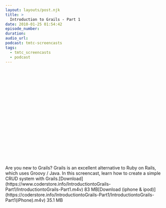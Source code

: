 ```yaml
---
layout: layouts/post.njk
title: >
  Introduction to Grails - Part 1
date: 2010-01-25 01:54:42
episode_number:
duration:
audio_url:
podcast: tmtc-screencasts
tags:
  - tmtc_screencasts
  - podcast
---
```


<object width="540" height="304"><param name="allowfullscreen" value="true">

<param name="allowscriptaccess" value="always">
<param name="movie" value="https://vimeo.com/moogaloop.swf?clip_id=8956337&amp;server=vimeo.com&amp;show_title=1&amp;show_byline=1&amp;show_portrait=0&amp;color=&amp;fullscreen=1">
<embed src="https://vimeo.com/moogaloop.swf?clip_id=8956337&amp;server=vimeo.com&amp;show_title=1&amp;show_byline=1&amp;show_portrait=0&amp;color=&amp;fullscreen=1" type="application/x-shockwave-flash" allowfullscreen="true" allowscriptaccess="always" width="540" height="304"></embed></object>Are you new to Grails? Grails is an excellent alternative to Ruby on Rails, which uses Groovy / Java. In this screencast, learn how to create a simple CRUD system with Grails.[Download](https://www.coderstore.info/IntroductiontoGrails-Part1/IntroductiontoGrails-Part1.m4v) 83 MB[Download (iphone & ipod)](https://coderstore.info/IntroductiontoGrails-Part1/IntroductiontoGrails-Part1(iPhone).m4v) 35.1 MB
